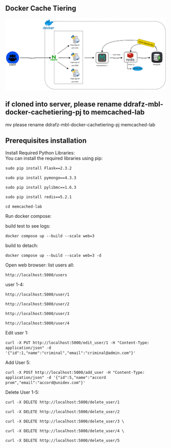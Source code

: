 ## Docker Cache Tiering
![Docker Cache Tiering](docker-cachetiering-diagram1.png)

## if cloned into server, please rename ddrafz-mbl-docker-cachetiering-pj to memcached-lab

mv please rename ddrafz-mbl-docker-cachetiering-pj memcached-lab

## Prerequisites installation

Install Required Python Libraries: \
You can install the required libraries using pip:
```
sudo pip install Flask==2.3.2
```
```
sudo pip install pymongo==4.3.3
```
```
sudo pip install pylibmc==1.6.3
```
```
sudo pip install redis==5.2.1
```

```
cd memcached-lab
```

Run docker compose:

build test to see logs:
```
docker compose up --build --scale web=3
```
build to detach:
```
docker compose up --build --scale web=3 -d
```
Open web browser:
list users all:
```
http://localhost:5000/users
```
user 1-4:
```
http://localhost:5000/user/1
```
```
http://localhost:5000/user/2
```
```
http://localhost:5000/user/3
```
```
http://localhost:5000/user/4
```

Edit user 1:
```
curl -X PUT http://localhost:5000/edit_user/1 -H "Content-Type: application/json" -d '{"id":1,"name":"criminal","email":"criminal@admin.com"}'
```
Add User 5:
```
curl -X POST http://localhost:5000/add_user -H "Content-Type: application/json" -d '{"id":5,"name":"accord prom","email":"accord@unidev.com"}'
```

Delete User 1-5:
```
curl -X DELETE http://localhost:5000/delete_user/1
```
```
curl -X DELETE http://localhost:5000/delete_user/2
```
```
curl -X DELETE http://localhost:5000/delete_user/3 \
```
```
curl -X DELETE http://localhost:5000/delete_user/4 \
```
```
curl -X DELETE http://localhost:5000/delete_user/5
```
